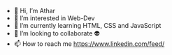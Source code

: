 - 👋 Hi, I’m Athar
- 👀 I’m interested in Web-Dev
- 🌱 I’m currently learning HTML, CSS and JavaScript 
- 💞️ I’m looking to collaborate 👽
- 📫 How to reach me https://www.linkedin.com/feed/


<!---
oathar/oathar is a ✨ special ✨ repository because its `README.md` (this file) appears on your GitHub profile.
You can click the Preview link to take a look at your changes.
--->
